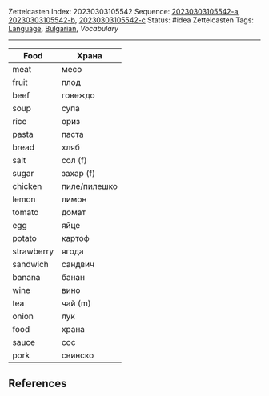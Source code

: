 Zettelcasten Index: 20230303105542
Sequence: [20230303105542-a](20230303105542-a.md), [20230303105542-b](20230303105542-b.md), [20230303105542-c](20230303105542-c.md)
Status: #idea
Zettelcasten Tags: [Language](../map-of-content/Language.md), [Bulgarian](../map-of-content/Bulgarian.md), *Vocabulary*

---

|Food|Храна|
|----|----------|
|meat|месо|
|fruit|плод|
|beef|говеждо|
|soup|супа|
|rice|ориз|
|pasta|паста|
|bread|хляб|
|salt|сол (f)|
|sugar|захар (f)|
|chicken|пиле/пилешко|
|lemon|лимон|
|tomato|домат|
|egg|яйце|
|potato|картоф|
|strawberry|ягода|
|sandwich|сандвич|
|banana|банан|
|wine|вино|
|tea|чай (m)|
|onion|лук|
|food|храна|
|sauce|сос|
|pork|свинско|

## References
